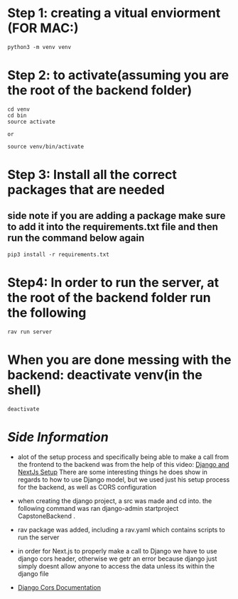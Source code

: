# Step 1: creating a vitual enviorment (FOR MAC:)
    python3 -m venv venv

# Step 2: to activate(assuming you are the root of the backend folder)
    cd venv
    cd bin
    source activate
    
    or 

    source venv/bin/activate


# Step 3: Install all the correct packages that are needed
## side note if you are adding a package make sure to add it into the requirements.txt file and then run the command below again
    pip3 install -r requirements.txt


# Step4: In order to run the server, at the root of the backend folder run the following
    rav run server

# When you are done messing with the backend: deactivate venv(in the shell)
    deactivate 







# ***Side Information*** 


- alot of the setup process and specifically being able to make a call from the frontend to the backend was from the help of this video: [Django and NextJs Setup](https://www.youtube.com/watch?v=iFEVef5XdMI&t=1047s) There are some interesting things he does show in regards to how to use Django model, but we used just his setup process for the backend, as well as CORS configuration 

- when creating the django project, a src was made and cd into. the following command was ran
    django-admin startproject CapstoneBackend .

- rav package was added, including a rav.yaml which contains scripts to run the server

- in order for Next.js  to properly make a call to Django we have to use django cors header, otherwise we getr an error because django just simply doesnt allow anyone to access the data unless its within the django file
- [Django Cors Documentation](https://pypi.org/project/django-cors-headers/)